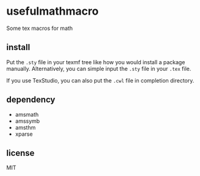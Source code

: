 # usefulmathmacro
Some tex macros for math

## install
Put the `.sty` file in your texmf tree like how you would install a package manually. Alternatively, you can simple input the `.sty` file in your `.tex` file.

If you use TexStudio, you can also put the `.cwl` file in completion directory. 

## dependency
* amsmath
* amssymb
* amsthm
* xparse

## license
MIT
